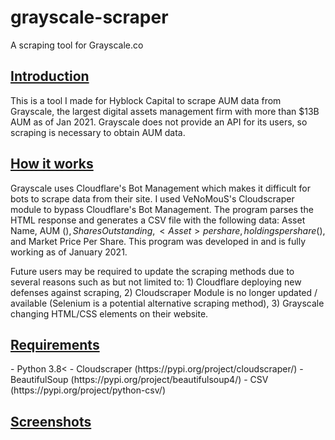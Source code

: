 # grayscale-scraper
A scraping tool for Grayscale.co




<h2><u><b>Introduction</b></u></h2>

This is a tool I made for Hyblock Capital to scrape AUM data from Grayscale, the largest digital assets management firm with more than $13B AUM as of Jan 2021.
Grayscale does not provide an API for its users, so scraping is necessary to obtain AUM data.




<h2><u><b>How it works</b></u></h2>

Grayscale uses Cloudflare's Bot Management which makes it difficult for bots to scrape data from their site. I used VeNoMouS's Cloudscraper module to bypass Cloudflare's Bot Management. The program parses the HTML response and generates a CSV file with the following data: Asset Name, AUM ($), Shares Outstanding, <Asset> per share, holdings per share ($), and Market Price Per Share. This program was developed in and is fully working as of January 2021. 
  
Future users may be required to update the scraping methods due to several reasons such as but not limited to: 1) Cloudflare deploying new defenses against scraping, 2) Cloudscraper Module is no longer updated / available (Selenium is a potential alternative scraping method), 3) Grayscale changing HTML/CSS elements on their website.




<h2><u><b>Requirements</b></u></h2>
- Python 3.8< 
- Cloudscraper (https://pypi.org/project/cloudscraper/)
- BeautifulSoup (https://pypi.org/project/beautifulsoup4/)
- CSV (https://pypi.org/project/python-csv/)



<h2><u><b>Screenshots</b></u></h2>

